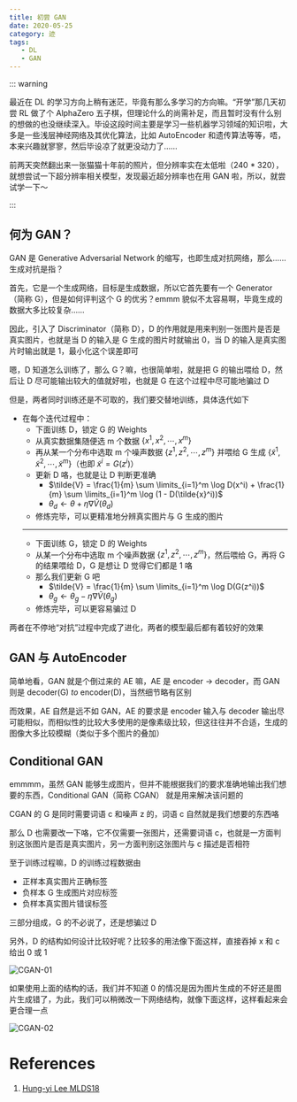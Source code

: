 ```yaml
---
title: 初尝 GAN
date: 2020-05-25
category: 迹
tags:
   - DL
   - GAN
---
```


::: warning

最近在 DL 的学习方向上稍有迷茫，毕竟有那么多学习的方向嘛。“开学”那几天初尝 RL 做了个 AlphaZero 五子棋，但理论什么的尚需补足，而且暂时没有什么别的想做的也没继续深入。毕设这段时间主要是学习一些机器学习领域的知识啦，大多是一些浅层神经网络及其优化算法，比如 AutoEncoder 和遗传算法等等，唔，本来兴趣就寥寥，然后毕设凉了就更没动力了……

前两天突然翻出来一张猫猫十年前的照片，但分辨率实在太低啦（240 \* 320），就想尝试一下超分辨率相关模型，发现最近超分辨率也在用 GAN 啦，所以，就尝试学一下～

:::

<!-- more -->

## 何为 GAN？

GAN 是 Generative Adversarial Network 的缩写，也即生成对抗网络，那么……生成对抗是指？

首先，它是一个生成网络，目标是生成数据，所以它首先要有一个 Generator（简称 G），但是如何评判这个 G 的优劣？emmm 貌似不太容易啊，毕竟生成的数据大多比较复杂……

因此，引入了 Discriminator（简称 D），D 的作用就是用来判别一张图片是否是真实图片，也就是当 D 的输入是 G 生成的图片时就输出 0，当 D 的输入是真实图片时输出就是 1，最小化这个误差即可

嗯，D 知道怎么训练了，那么 G？嘛，也很简单啦，就是把 G 的输出喂给 D，然后让 D 尽可能输出较大的值就好啦，也就是 G 在这个过程中尽可能地骗过 D

但是，两者同时训练还是不可取的，我们要交替地训练，具体迭代如下

-  在每个迭代过程中：
   -  下面训练 D，锁定 G 的 Weights
   -  从真实数据集随便选 m 个数据 $\{x^1, x^2, \cdots, x^m\}$
   -  再从某一个分布中选取 m 个噪声数据 $\{z^1, z^2, \cdots, z^m\}$ 并喂给 G 生成 $\{\tilde{x}^1, \tilde{x}^2, \cdots, \tilde{x}^m\}$（也即 $\tilde{x}^i = G(z^i)$）
   -  更新 D 咯，也就是让 D 判断更准确
      -  $\tilde{V} = \frac{1}{m} \sum \limits_{i=1}^m \log D(x^i) + \frac{1}{m} \sum \limits_{i=1}^m \log (1 - D(\tilde{x}^i))$
      -  $\theta_d \leftarrow \theta + \eta \nabla \tilde{V}(\theta_d)$
   -  修炼完毕，可以更精准地分辨真实图片与 G 生成的图片
   ***
   -  下面训练 G，锁定 D 的 Weights
   -  从某一个分布中选取 m 个噪声数据 $\{z^1, z^2, \cdots, z^m\}$，然后喂给 G，再将 G 的结果喂给 D，G 是想让 D 觉得它们都是 1 咯
   -  那么我们更新 G 吧
      -  $\tilde{V} = \frac{1}{m} \sum \limits_{i=1}^m \log D(G(z^i))$
      -  $\theta_g \leftarrow \theta_g - \eta \nabla \tilde{V}(\theta_g)$
   -  修炼完毕，可以更容易骗过 D

两者在不停地“对抗”过程中完成了进化，两者的模型最后都有着较好的效果

## GAN 与 AutoEncoder

简单地看，GAN 就是个倒过来的 AE 嘛，AE 是 encoder $\to$ decoder，而 GAN 则是 decoder(G) $to$ encoder(D)，当然细节略有区别

而效果，AE 自然是远不如 GAN，AE 的要求是 encoder 输入与 decoder 输出尽可能相似，而相似性的比较大多使用的是像素级比较，但这往往并不合适，生成的图像大多比较模糊（类似于多个图片的叠加）

## Conditional GAN

emmmm，虽然 GAN 能够生成图片，但并不能根据我们的要求准确地输出我们想要的东西，Conditional GAN（简称 CGAN） 就是用来解决该问题的

CGAN 的 G 是同时需要词语 c 和噪声 z 的，词语 c 自然就是我们想要的东西咯

那么 D 也需要改一下咯，它不仅需要一张图片，还需要词语 c，也就是一方面判别这张图片是否是真实图片，另一方面判别这张图片与 c 描述是否相符

至于训练过程嘛，D 的训练过程数据由

-  正样本真实图片正确标签
-  负样本 G 生成图片对应标签
-  负样本真实图片错误标签

三部分组成，G 的不必说了，还是想骗过 D

另外，D 的结构如何设计比较好呢？比较多的用法像下面这样，直接吞掉 x 和 c 给出 0 或 1

![CGAN-01](../img/GAN_started/CGAN-01.png)

如果使用上面的结构的话，我们并不知道 0 的情况是因为图片生成的不好还是图片生成错了，为此，我们可以稍微改一下网络结构，就像下面这样，这样看起来会更合理一点

![CGAN-02](../img/GAN_started/CGAN-02.png)

# References

1. [Hung-yi Lee MLDS18](http://speech.ee.ntu.edu.tw/~tlkagk/courses_MLDS18.html)
